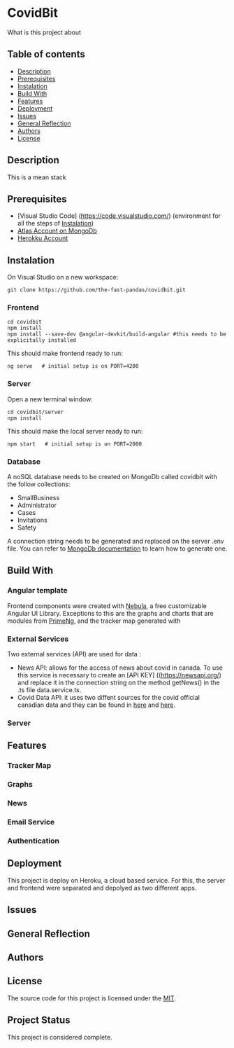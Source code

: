 # CovidBit

What is this project about

## Table of contents
* [Description](#description)
* [Prerequisites](#prerequisites)
* [Instalation](#instalation)
* [Build With](#build-with)
* [Features](#features)
* [Deployment](#deployment)
* [Issues](#issues)
* [General Reflection](#general-reflection)
* [Authors](#authors)
* [License](#license)

## Description

This is a mean stack

## Prerequisites

* [Visual Studio Code] (https://code.visualstudio.com/) (environment for all the steps of [Instalation](#instalation))
* [Atlas Account on MongoDb](https://docs.atlas.mongodb.com/getting-started/)
* [Herokku Account](https://dashboard.heroku.com/apps)

## Instalation 

On Visual Studio on a new workspace:

```
git clone https://github.com/the-fast-pandas/covidbit.git
```

### Frontend

```
cd covidbit
npm install
npm install --save-dev @angular-devkit/build-angular #this needs to be explicitally installed
```

This should make frontend ready to run:

```
ng serve   # initial setup is on PORT=4200
```

### Server

Open a new terminal window:

```
cd covidbit/server
npm install
```

This should make the local server ready to run:

```
npm start   # initial setup is on PORT=2000
```

### Database

A noSQL database needs to be created on MongoDb called covidbit with the follow collections:

* SmallBusiness
* Administrator
* Cases
* Invitations
* Safety

A connection string needs to be generated and replaced on the server .env file. You can refer to [MongoDb documentation](https://docs.mongodb.com/guides/server/drivers/) to learn how to generate one.

## Build With 

### Angular template

Frontend components were created with [Nebula](https://akveo.github.io/nebular/), a free customizable Angular UI Library. Exceptions to this are the graphs and charts that are modules from [PrimeNg](https://www.primefaces.org/primeng/), and the tracker map generated with 

### External Services

Two external services (API) are used for data :

* News API: allows for the access of news about covid in canada. To use this service is necessary to create an [API KEY] ((https://newsapi.org/) and replace it in the connection string on the method getNews() in the .ts file data.service.ts.
* Covid Data API: it uses two diffent sources for the covid official canadian data and they can be found in [here](https://api.covid19tracker.ca/docs/1.0/overview) and [here](https://opencovid.ca/api/).  

### Server


## Features

### Tracker Map
### Graphs
### News
### Email Service
### Authentication

## Deployment

This project is deploy on Heroku, a cloud based service. For this, the server and frontend were separated and depolyed as two different apps.   


## Issues 


## General Reflection


## Authors

## License
The source code for this project is licensed under the [MIT](https://choosealicense.com/licenses/mit/).

## Project Status

This project is considered complete.

